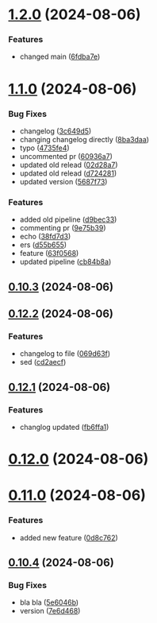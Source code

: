 # [1.2.0](https://github.com/hashemuhammed/github-actions-practice/compare/v1.1.0...v1.2.0) (2024-08-06)


### Features

* changed main ([6fdba7e](https://github.com/hashemuhammed/github-actions-practice/commit/6fdba7e13429b2a9ea744a086bc65ad0ca98a7e8))



# [1.1.0](https://github.com/hashemuhammed/github-actions-practice/compare/v0.12.2...v1.1.0) (2024-08-06)


### Bug Fixes

* changelog ([3c649d5](https://github.com/hashemuhammed/github-actions-practice/commit/3c649d52341dcb58af9217339056a63878ee63dc))
* changing changelog directly ([8ba3daa](https://github.com/hashemuhammed/github-actions-practice/commit/8ba3daa52330fc2a9065922b74e70981ed8b3859))
* typo ([4735fe4](https://github.com/hashemuhammed/github-actions-practice/commit/4735fe4200929d1922695ab0317d7f6eed4b9d72))
* uncommented pr ([60936a7](https://github.com/hashemuhammed/github-actions-practice/commit/60936a7cc9b487e68311d7e33f68d63865b422d6))
* updated old relead ([02d28a7](https://github.com/hashemuhammed/github-actions-practice/commit/02d28a73c0a0916875d4c92ea30b186e4c00b12c))
* updated old relead ([d724281](https://github.com/hashemuhammed/github-actions-practice/commit/d72428182ad75e4d597e89403682f57769d0a9a4))
* updated version ([5687f73](https://github.com/hashemuhammed/github-actions-practice/commit/5687f73265693248d338b7a379e343715d237ee9))


### Features

* added old pipeline ([d9bec33](https://github.com/hashemuhammed/github-actions-practice/commit/d9bec3379b41a74f1c7c88bc9c96fd92d16b8446))
* commenting pr ([9e75b39](https://github.com/hashemuhammed/github-actions-practice/commit/9e75b39c66308de4564d04f0b8e87df85a520d63))
* echo ([38fd7d3](https://github.com/hashemuhammed/github-actions-practice/commit/38fd7d3cf0c177aba3b460b45a8af7948ed948e4))
* ers ([d55b655](https://github.com/hashemuhammed/github-actions-practice/commit/d55b655376c1ca37f2cca5d09c746d5d446bcee6))
* feature ([63f0568](https://github.com/hashemuhammed/github-actions-practice/commit/63f0568a18b956d1076a2de375027bd267a96158))
* updated pipeline ([cb84b8a](https://github.com/hashemuhammed/github-actions-practice/commit/cb84b8a329311d0d61ec8b95b81d8644f6f72948))



## [0.10.3](https://github.com/hashemuhammed/github-actions-practice/compare/v0.10.2...v0.10.3) (2024-08-06)



## [0.12.2](https://github.com/hashemuhammed/github-actions-practice/compare/v0.12.1...v0.12.2) (2024-08-06)


### Features

* changelog to file ([069d63f](https://github.com/hashemuhammed/github-actions-practice/commit/069d63f69c4fd3b8a9c7446a31d6b15ec417aad1))
* sed ([cd2aecf](https://github.com/hashemuhammed/github-actions-practice/commit/cd2aecfa44f8327789724a3637392e79a2b8ba95))



## [0.12.1](https://github.com/hashemuhammed/github-actions-practice/compare/v0.12.0...v0.12.1) (2024-08-06)


### Features

* changlog updated ([fb6ffa1](https://github.com/hashemuhammed/github-actions-practice/commit/fb6ffa1ec863c5b173c374beb6d4525c57fe68b1))



# [0.12.0](https://github.com/hashemuhammed/github-actions-practice/compare/v0.11.0...v0.12.0) (2024-08-06)



# [0.11.0](https://github.com/hashemuhammed/github-actions-practice/compare/v0.10.4...v0.11.0) (2024-08-06)


### Features

* added new feature ([0d8c762](https://github.com/hashemuhammed/github-actions-practice/commit/0d8c7624df1c0319bba73bb75974ddda912b0371))



## [0.10.4](https://github.com/hashemuhammed/github-actions-practice/compare/v0.10.3...v0.10.4) (2024-08-06)


### Bug Fixes

* bla bla ([5e6046b](https://github.com/hashemuhammed/github-actions-practice/commit/5e6046b0b8b8dff96ae243c025a54e9f4ba4c7a6))
* version ([7e6d468](https://github.com/hashemuhammed/github-actions-practice/commit/7e6d46830c60d110904e3b65eb7bb93443219823))



